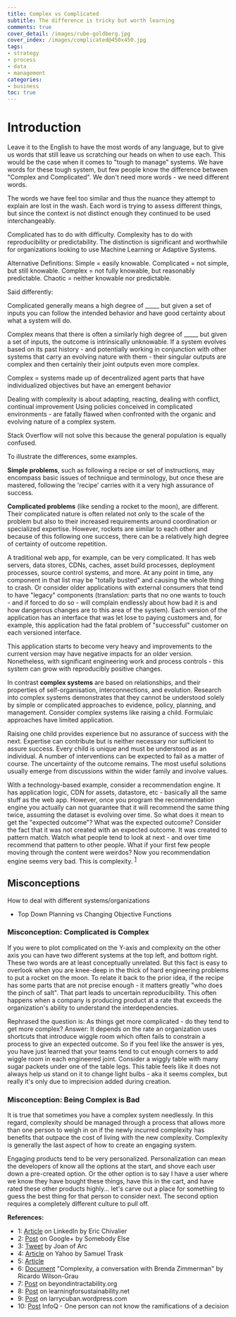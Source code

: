 ```yaml
---
title: Complex vs Complicated
subtitle: The difference is tricky but worth learning 
comments: true
cover_detail: /images/rube-goldberg.jpg
cover_index: /images/complicated@450x450.jpg
tags:
- strategy
- process
- data
- management
categories:
- business
toc: true
---
```


# Introduction

Leave it to the English to have the most words of any language, but to give us words that still leave us scratching our heads on when to use each. This would be the case when it comes to "tough to manage" systems. We have words for these tough system, but few people know the difference between "Complex and Complicated". We don't need more words - we need different words. 

The words we have feel too similar and thus the nuance they attempt to explain are lost in the wash. Each word is trying to assess different things, but since the context is not distinct enough they continued to be used interchangeably.

Complicated has to do with difficulty. 
Complexity has to do with reproducibility or predictability.
The distinction is significant and worthwhile for organizations looking to use Machine Learning or Adaptive Systems.


Alternative Definitions:
Simple = easily knowable.
Complicated = not simple, but still knowable.
Complex = not fully knowable, but reasonably predictable.
Chaotic = neither knowable nor predictable.

Said differently:

Complicated generally means a high degree of _____ but given a set of inputs you can follow the intended behavior and have good certainty about what a system will do.

Complex means that there is often a similarly high degree of _____ but given a set of inputs, the outcome is intrinsically unknowable. If a system evolves based on its past history - and potentially working in conjunction with other systems that carry an evolving nature with them - their singular outputs are complex and then certainly their joint outputs even more complex.

Complex = systems made up of decentralized agent parts that have individualized objectives but have an emergent behavior

Dealing with complexity is about adapting, reacting, dealing with conflict, continual improvement
Using policies conceived in complicated environments - are fatally flawed when confronted with the organic and evolving nature of a complex system.


Stack Overflow will not solve this because the general population is equally confused.

To illustrate the differences, some examples.

**Simple problems**, such as following a recipe or set of instructions, may encompass basic issues of technique and terminology, but once these are mastered, following the 'recipe' carries with it a very high assurance of success.

**Complicated problems** (like sending a rocket to the moon), are different.  Their complicated nature is often related not only to the scale of the problem but also to their increased requirements around coordination or specialized expertise. However, rockets are similar to each other and because of this following one success, there can be a relatively high degree of certainty of outcome repetition. 

A traditional web app, for example, can be very complicated. It has web servers, data stores, CDNs, caches, asset build processes, deployment processes, source control systems, and more. At any point in time, any component in that list may be "totally busted" and causing the whole thing to crash. Or consider older applications with external consumers that tend to have "legacy" components (translation: parts that no one wants to touch - and if forced to do so - will complain endlessly about how bad it is and how dangerous changes are to this area of the system). Each version of the application has an interface that was let lose to paying customers and, for example, this application had the fatal problem of "successful" customer on each versioned interface.

This application starts to become very heavy and improvements to the current version may have negative impacts for an older version. Nonetheless, with significant engineering work and process controls - this system can grow with reproducibly positive changes.

In contrast **complex systems** are based on relationships, and their properties of self-organisation, interconnections, and evolution. Research into complex systems demonstrates that they cannot be understood solely by simple or complicated approaches to evidence, policy, planning, and management. Consider complex systems like raising a child. Formulaic approaches have limited application.  

Raising one child provides experience but no assurance of success with the next. Expertise can contribute but is neither necessary nor sufficient to assure success.  Every child is unique and must be understood as an individual. A number of interventions can be expected to fail as a matter of course.  The uncertainty of the outcome remains. The most useful solutions usually emerge from discussions within the wider family and involve values.

With a technology-based example, consider a recommendation engine. It has application logic, CDN for assets, datastore, etc - basically all the same stuff as the web app. However, once you program the recommendation engine you actually can not guarantee that it will recommend the same thing twice, assuming the dataset is evolving over time. So what does it mean to get the "expected outcome"? What was the expected outcome? Consider the fact that it was not created with an expected outcome. It was created to pattern match. Watch what people tend to look at next - and over time recommend that pattern to other people. What if your first few people moving through the content were weirdos? Now you recommendation engine seems very bad. This is complexity. <sup>[1](#myfootnote1)</sup>

## Misconceptions

How to deal with different systems/organizations
- Top Down Planning vs Changing Objective Functions

### Misconception: Complicated is Complex

If you were to plot complicated on the Y-axis and complexity on the other axis you can have two different systems at the top left, and bottom right. These two words are at least conceptually unrelated. But this fact is easy to overlook when you are knee-deep in the thick of hard engineering problems to put a rocket on the moon. To relate it back to the prior idea, if the recipe has some parts that are not precise enough - it matters greatly "who does the pinch of salt". That part leads to uncertain reproducibility. This often happens when a company is producing product at a rate that exceeds the organization's ability to understand the interdependencies.

Rephrased the question is: As things get more complicated - do they tend to get more complex? Answer: It depends on the rate an organization uses shortcuts that introduce wiggle room which often fails to constrain a process to give an expected outcome. So if you feel like the answer is yes, you have just learned that your teams tend to cut enough corners to add wiggle room in each engineered joint. Consider a wiggly table with many sugar packets under one of the table legs. This table feels like it does not always help us stand on it to change light bulbs - aka it seems complex, but really it's only due to imprecision added during creation.

### Misconception: Being Complex is Bad

It is true that sometimes you have a complex system needlessly. In this regard, complexity should be managed through a process that allows more than one person to weigh in on if the newly incurred complexity has benefits that outpace the cost of living with the new complexity. Complexity is generally the last aspect of how to create an engaging system. 

Engaging products tend to be very personalized. Personalization can mean the developers of know all the options at the start, and shove each user down a pre-created option. Or the other option is to say I have a user where we know they have bought these things, have this in the cart, and have rated these other products highly... let's carve out a place for something to guess the best thing for that person to consider next. The second option requires a completely different culture to pull off. 

<!-- ## Common Misunderstandings

This is going to be a list. A Top 10 list of misunderstandings

### Top 10 List

1. Number 1
2. Number Two
3. Number Three
4. Number Four
1. Number Five
1. Number Six
2. Number Seven
3. Number Eight
4. Number Nine
5. Number Ten

### Other Thingy

asdadsasdasd
asdasd
asd


# Complex

So what is complexity?

Anything sufficiently large tends to have multiple required tasks to be accomplished in a workflow. Complexity is about managing all the moving parts. Managing the workflow and the interfaces between each component. There is a substantial effort to manage the necessary complexity.


# Complicated

Lots of moving parts.

# Closing

So Why do I care? Are we just wordsmithing?

Answer: it depends on your industry 
-->


<!-- 

Enterprise Architecutre

Hexagonal Architecture

in-Feeds
Out-Feeds
Admin Inteface
Metrics Interface

: Outer Edge - Integration Tech
: Interior Business Logic - What to do when a customer debits more than their account holds
: Facilitate Serendipity/Discoverability/Open Nature/
	: Authors / Team Blog / CI Server / Release Notes / Wiki


Dunbar Number ~ 150
Fitness Landscape 
	- Rewards are dolled to thriving things
	- Doing well - Gets to do more
	- It is not engineers and compensation; instead it is solutions and markets

-->

**References:**

- <a id="myfootnote1">1</a>: [Article](https://www.linkedin.com/pulse/complicated-complex-knowing-difference-important-will-allen) on LinkedIn by Eric Chivalier 
- <a id="myfootnote2">2</a>: [Post](http://noop.nl/2008/08/simple-vs-complicated-vs-complex-vs-chaotic.html) on Google+ by Somebody Else
- <a id="myfootnote3">3</a>: [Tweet](http://www.businessofgovernment.org/article/managing-complicated-vs-complex) by Joan of Arc
- <a id="myfootnote4">4</a>: [Article](http://www.dailywritingtips.com/complex-and-complicated/q) on Yahoo by Samuel Trask
- <a id="myfootnote5">5</a>: [Article](http://noop.nl/2010/09/simplicity-a-new-model.html)
- <a id="myfootnote6">6</a>: [Document](http://www.outcomemapping.ca/resource/complexity-a-conversation-with-brenda-zimmerman#inline_en) "Complexity, a conversation with Brenda Zimmerman" by Ricardo Wilson-Grau
- <a id="myfootnote7">7</a>: [Post](http://www.beyondintractability.org/moos/complex-vs-complicated) on beyondintractability.org
- <a id="myfootnote8">8</a>: [Post](http://learningforsustainability.net/post/complicated-complex/) on learningforsustainability.net
- <a id="myfootnote9">9</a>: [Post](https://larrycuban.wordpress.com/2010/06/08/the-difference-between-complicated-and-complex-matters/) on larrycuban.wordpress.com
- <a id="infoq">10</a>: [Post](https://www.infoq.com/presentations/Architecture-Without-an-End-State) InfoQ - One person can not know the ramifications of a decision
